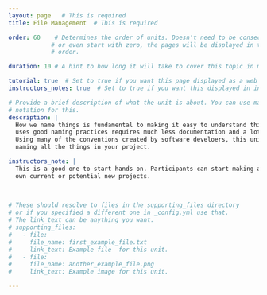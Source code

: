 ```yaml
---
layout: page   # This is required
title: File Management  # This is required

order: 60    # Determines the order of units. Doesn't need to be consecutive though
            # or even start with zero, the pages will be displayed in their sort
            # order.

duration: 10 # A hint to how long it will take to cover this topic in mintues.

tutorial: true  # Set to true if you want this page displayed as a web page
instructors_notes: true  # Set to true if you want this displayed in instructors notes

# Provide a brief description of what the unit is about. You can use markdown
# notation for this.
description: |
  How we name things is fundamental to making it easy to understand things. A project that
  uses good naming practices requires much less documentation and a lot less effort over time.
  Using many of the conventions created by software develoers, this unit provides some best practices for
  naming all the things in your project.

instructors_note: |
  This is a good one to start hands on. Participants can start making a plan for their 
  own current or potential new projects. 
  

  
# These should resolve to files in the supporting_files directory
# or if you specified a different one in _config.yml use that.
# The link_text can be anything you want.
# supporting_files:
#   - file:
#     file_name: first_example_file.txt
#     link_text: Example file  for this unit.
#   - file:
#     file_name: another_example_file.png
#     link_text: Example image for this unit.

---
```









